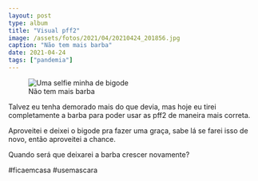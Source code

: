 ```yaml
---
layout: post
type: album
title: "Visual pff2"
image: /assets/fotos/2021/04/20210424_201856.jpg
caption: "Não tem mais barba"
date: 2021-04-24
tags: ["pandemia"]
---
```

<figure class="foto-post">
    <img src="{{ site.baseurl }}/assets/fotos/2021/04/20210424_201856.jpg" alt="Uma selfie minha de bigode" title="Eu so de bigode">
<figcaption>Não tem mais barba</figcaption>
</figure>
Talvez eu tenha demorado mais do que devia, mas hoje eu tirei completamente a barba para poder usar as pff2 de maneira mais correta.  

Aproveitei e deixei o bigode pra fazer uma graça, sabe lá se farei isso de novo, então aproveitei a chance.  

Quando será que deixarei a barba crescer novamente?

#ficaemcasa #usemascara